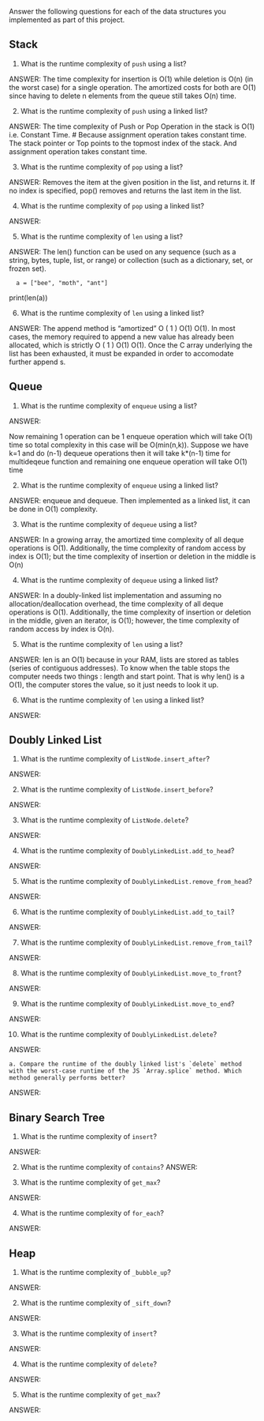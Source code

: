 Answer the following questions for each of the data structures you implemented as part of this project.

## Stack

1. What is the runtime complexity of `push` using a list?

ANSWER: 
    The time complexity for insertion is O(1) while deletion is O(n) (in the worst case) for a single operation. The amortized costs for both are O(1) since having to delete n elements from the queue still takes O(n) time.

2. What is the runtime complexity of `push` using a linked list?

ANSWER:
    The time complexity of Push or Pop Operation in the stack is O(1) i.e. Constant Time. # Because assignment operation takes constant time. The stack pointer or Top points to the topmost index of the stack. And assignment operation takes constant time.

3. What is the runtime complexity of `pop` using a list?

ANSWER:
     Removes the item at the given position in the list, and returns it. If no index is specified, pop() removes and returns the last item in the list.

4. What is the runtime complexity of `pop` using a linked list?

ANSWER:

5. What is the runtime complexity of `len` using a list?

ANSWER:
The len() function can be used on any sequence (such as a string, bytes, tuple, list, or range) or collection (such as a dictionary, set, or frozen set).

      a = ["bee", "moth", "ant"]
print(len(a))

6. What is the runtime complexity of `len` using a linked list?

ANSWER:
The append method is “amortized” O ( 1 ) O(1) O(1). In most cases, the memory required to append a new value has already been allocated, which is strictly O ( 1 ) O(1) O(1). Once the C array underlying the list has been exhausted, it must be expanded in order to accomodate further append s.

## Queue

1. What is the runtime complexity of `enqueue` using a list?

ANSWER:

Now remaining 1 operation can be 1 enqueue operation which will take O(1) time so total complexity in this case will be O(min(n,k)). Suppose we have k=1 and do (n-1) dequeue operations then it will take k*(n-1) time for multideqeue function and remaining one enqueue operation will take O(1) time 


2. What is the runtime complexity of `enqueue` using a linked list?

ANSWER:
enqueue and dequeue. Then implemented as a linked list, it can be done in O(1) complexity.



3. What is the runtime complexity of `dequeue` using a list?

ANSWER:
In a growing array, the amortized time complexity of all deque operations is O(1). Additionally, the time complexity of random access by index is O(1); but the time complexity of insertion or deletion in the middle is O(n)

4. What is the runtime complexity of `dequeue` using a linked list?

ANSWER:
In a doubly-linked list implementation and assuming no allocation/deallocation overhead, the time complexity of all deque operations is O(1). Additionally, the time complexity of insertion or deletion in the middle, given an iterator, is O(1); however, the time complexity of random access by index is O(n).


5. What is the runtime complexity of `len` using a list?

ANSWER:
len is an O(1) because in your RAM, lists are stored as tables (series of contiguous addresses). To know when the table stops the computer needs two things : length and start point. That is why len() is a O(1), the computer stores the value, so it just needs to look it up.


6. What is the runtime complexity of `len` using a linked list?

ANSWER:



## Doubly Linked List

1. What is the runtime complexity of `ListNode.insert_after`?

ANSWER:



2. What is the runtime complexity of `ListNode.insert_before`?

ANSWER:



3. What is the runtime complexity of `ListNode.delete`?

ANSWER:




4. What is the runtime complexity of `DoublyLinkedList.add_to_head`?

ANSWER:



5. What is the runtime complexity of `DoublyLinkedList.remove_from_head`?

ANSWER:



6. What is the runtime complexity of `DoublyLinkedList.add_to_tail`?

ANSWER:



7. What is the runtime complexity of `DoublyLinkedList.remove_from_tail`?

ANSWER:




8. What is the runtime complexity of `DoublyLinkedList.move_to_front`?

ANSWER:



9. What is the runtime complexity of `DoublyLinkedList.move_to_end`?

ANSWER:




10. What is the runtime complexity of `DoublyLinkedList.delete`?

ANSWER:



    a. Compare the runtime of the doubly linked list's `delete` method with the worst-case runtime of the JS `Array.splice` method. Which method generally performs better?


ANSWER:

## Binary Search Tree

1. What is the runtime complexity of `insert`? 

ANSWER:


2. What is the runtime complexity of `contains`?
ANSWER:



3. What is the runtime complexity of `get_max`? 

ANSWER:



4. What is the runtime complexity of `for_each`?

ANSWER:


## Heap

1. What is the runtime complexity of `_bubble_up`?

ANSWER:



2. What is the runtime complexity of `_sift_down`?

ANSWER:



3. What is the runtime complexity of `insert`?

ANSWER:



4. What is the runtime complexity of `delete`?

ANSWER:


5. What is the runtime complexity of `get_max`?


ANSWER: